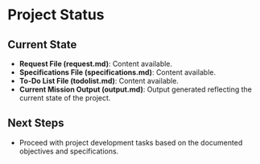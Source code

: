 # Project Status

## Current State
- **Request File (request.md)**: Content available.
- **Specifications File (specifications.md)**: Content available.
- **To-Do List File (todolist.md)**: Content available.
- **Current Mission Output (output.md)**: Output generated reflecting the current state of the project.

## Next Steps
- Proceed with project development tasks based on the documented objectives and specifications.
